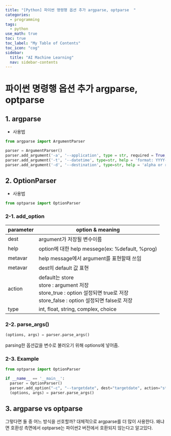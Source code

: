 ```yaml
---
title: "[Python] 파이썬 명령행 옵션 추가 argparse, optparse  " 
categories:
  - programming
tags:
  - python
use_math: true
toc: true
toc_label: "My Table of Contents"
toc_icon: "cog"
sidebar:
  title: "AI Machine Learning"
  nav: sidebar-contents
---
```


# 파이썬 명령행 옵션 추가 argparse, optparse


## 1. argparse

* 사용법

```python
from argparse import ArgumentParser

parser = ArgumentParser()
parser.add_argument('-a', '--application', type = str, required = True, help = 'application name')
parser.add_argument('-t', '--datetime', type=str, help = 'format: YYYY-mm-ddTHH:MM:SS')
parser.add_argument('-d', '--destination', type=str, help = 'alpha or real')

```



## 2. OptionParser 

* 사용법

```python
from optparse import OptionParser
```

### 2-1. add_option

parameter | option & meaning
----------|-----------------
dest | argument가 저장될 변수이름
help | option에 대한 help messege(ex: %default, %prog)
metavar | help message에서 argument를 표현할때 쓰임
metavar | dest의 default 값 표현
action | default는 store <br /> store : argument 저장 <br /> store_true : option 설정되면 true로 저장 <br /> store_false : option 설정되면 false로 저장
type | int, float, string, complex, choice

### 2-2. parse_args()

```python
(options, args) = parser.parse_args()
```

parsing한 옵션값을 변수로 불러오기 위해 options에 넣어줌.

### 2-3. Example

```python
from optparse import OptionParser

if __name__ == '__main__':
  parser = OptionParser()
  parser.add_option("-c", "--targetdate", dest="targetdate", action="store")
  (options, args) = parser.parse_args()
```

## 3. argparse vs optparse

그렇다면 둘 중 어느 방식을 선호할까? 
대체적으로 argparse를 더 많이 사용한다. 
왜냐면 호환성 측면에서 optparse는 파이썬2 버전에서 호환되지 않는다고 알고있다. 
